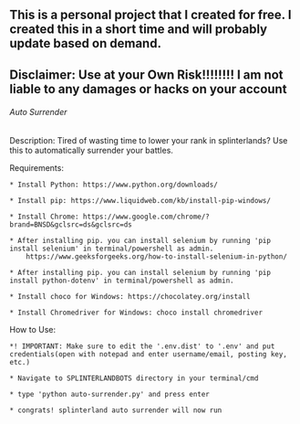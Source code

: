 ## This is a personal project that I created for free. I created this in a short time and will probably update based on demand.
## Disclaimer: Use at your Own Risk!!!!!!!! I am not liable to any damages or hacks on your account

###### Auto Surrender ######
Description: Tired of wasting time to lower your rank in splinterlands? Use this to automatically surrender your battles.

Requirements:

    * Install Python: https://www.python.org/downloads/
    
    * Install pip: https://www.liquidweb.com/kb/install-pip-windows/
    
    * Install Chrome: https://www.google.com/chrome/?brand=BNSD&gclsrc=ds&gclsrc=ds
    
    * After installing pip. you can install selenium by running 'pip install selenium' in terminal/powershell as admin.  
        https://www.geeksforgeeks.org/how-to-install-selenium-in-python/
    
    * After installing pip. you can install selenium by running 'pip install python-dotenv' in terminal/powershell as admin.  
    
    * Install choco for Windows: https://chocolatey.org/install
    
    * Install Chromedriver for Windows: choco install chromedriver

How to Use:

    *! IMPORTANT: Make sure to edit the '.env.dist' to '.env' and put credentials(open with notepad and enter username/email, posting key, etc.)
    
    * Navigate to SPLINTERLANDBOTS directory in your terminal/cmd
    
    * type 'python auto-surrender.py' and press enter
    
    * congrats! splinterland auto surrender will now run 
######
